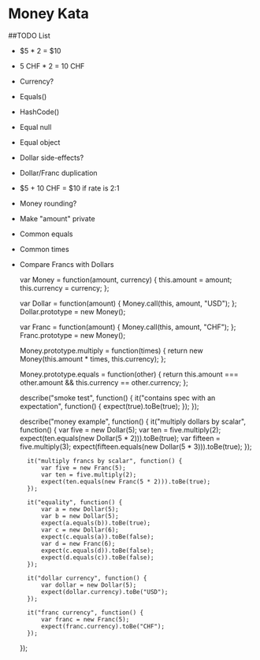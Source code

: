 Money Kata
==========

##TODO List
- $5 * 2 = $10
- 5 CHF * 2 = 10 CHF
- Currency?
- Equals()
- HashCode()
- Equal null
- Equal object
- Dollar side-effects?
- Dollar/Franc duplication
- $5 + 10 CHF = $10 if rate is 2:1
- Money rounding?
- Make "amount" private
- Common equals
- Common times
- Compare Francs with Dollars

    var Money = function(amount, currency) {
        this.amount = amount;
        this.currency = currency;
    };
    
    var Dollar = function(amount) {
        Money.call(this, amount, "USD");
    };
    Dollar.prototype = new Money();
    
    var Franc = function(amount) {
        Money.call(this, amount, "CHF");
    };
    Franc.prototype = new Money();
    
    Money.prototype.multiply = function(times) {
        return new Money(this.amount * times, this.currency);
    };
    
    Money.prototype.equals = function(other) {
        return this.amount === other.amount && this.currency == other.currency;
    };
    
    describe("smoke test", function() {
        it("contains spec with an expectation", function() {
            expect(true).toBe(true);
        });
    });

    describe("money example", function() {
        it("multiply dollars by scalar", function() {
            var five = new Dollar(5);
            var ten = five.multiply(2);
            expect(ten.equals(new Dollar(5 * 2))).toBe(true);
            var fifteen = five.multiply(3);
            expect(fifteen.equals(new Dollar(5 * 3))).toBe(true);
        });
    
        it("multiply francs by scalar", function() {
            var five = new Franc(5);
            var ten = five.multiply(2);
            expect(ten.equals(new Franc(5 * 2))).toBe(true);
        });
    
        it("equality", function() {
            var a = new Dollar(5);
            var b = new Dollar(5);
            expect(a.equals(b)).toBe(true);
            var c = new Dollar(6);
            expect(c.equals(a)).toBe(false);
            var d = new Franc(6);
            expect(c.equals(d)).toBe(false);
            expect(d.equals(c)).toBe(false);
        });
    
        it("dollar currency", function() {
            var dollar = new Dollar(5);
            expect(dollar.currency).toBe("USD");
        });
    
        it("franc currency", function() {
            var franc = new Franc(5);
            expect(franc.currency).toBe("CHF");
        });
    });
